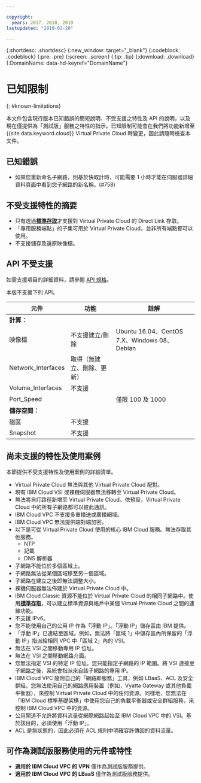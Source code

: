 ```yaml
---

copyright:
  years: 2017, 2018, 2019
lastupdated: "2019-02-20"

---
```


{:shortdesc: .shortdesc}
{:new_window: target="_blank"}
{:codeblock: .codeblock}
{:pre: .pre}
{:screen: .screen}
{:tip: .tip}
{:download: .download}
{:DomainName: data-hd-keyref="DomainName"}

# 已知限制
{: #known-limitations}

本文件包含現行版本已知錯誤的簡短說明、不受支援之特性及 API 的說明，以及現在僅提供為「測試版」服務之特性的指示。已知限制可能會在我們將功能新增至 {{site.data.keyword.cloud}} Virtual Private Cloud 時變更，因此請隨時檢查本文件。 

## 已知錯誤

* 如果您重新命名子網路，則基於快取計時，可能需要 1 小時才能在伺服器詳細資料頁面中看到您子網路的新名稱。(#758)

## 不受支援特性的摘要

* 只有透過[**標準存取**](/docs/infrastructure/vpc/classic-access.html)才支援對 Virtual Private Cloud 的 Direct Link 存取。
* 「專用服務端點」的子集可用於 Virtual Private Cloud，並非所有端點都可以使用。 
* 不支援儲存及還原映像檔。

## API 不受支援

如需支援項目的詳細資料，請參閱 [API 規格](https://{DomainName}/apidocs/rias)。

本版不支援下列 API。

| 元件 | 功能 | 註解 |
|------|------|--------|
| **計算：** |   |   |
| 映像檔 | 不支援建立/刪除 | Ubuntu 16.04、CentOS 7.X、Windows 08、Debian|
| Network_Interfaces | 取得（無建立、刪除、更新）| |
| Volume_Interfaces | 不支援 |   |
| Port_Speed | | 僅限 100 及 1000 |
| **儲存空間：** |   |   |
| 磁區 | 不支援 |   |
| Snapshot | 不支援 |  |

## 尚未支援的特性及使用案例

本節提供不受支援特性及使用案例的詳細清單。 

* Virtual Private Cloud 無法與其他 Virtual Private Cloud 配對。
* 現有 IBM Cloud VSI 或裸機伺服器無法移轉至 Virtual Private Cloud。
* 無法將自訂路徑新增至 Virtual Private Cloud。依預設，Virtual Private Cloud 中的所有子網路都可以彼此通訊。
* IBM Cloud VPC 不支援多重播送或廣播網域。
* IBM Cloud VPC 無法提供端對端加密。 
* 以下是可從 Virtual Private Cloud 使用的核心 IBM Cloud 服務。無法存取其他服務。 
  * NTP
  * 記載
  * DNS 解析器
* 子網路不能位於多個區域上。
* 子網路無法從某個區域移至另一個區域。
* 子網路在建立之後即無法調整大小。
* 裸機伺服器無法佈建於 Virtual Private Cloud 中。
* IBM Cloud Classic 資源不能位於 Virtual Private Cloud 的相同子網路中。使用[**標準存取**](/docs/infrastructure/vpc/classic-access.html)，可以建立標準資源與帳戶中某個 Virtual Private Cloud 之間的連線功能。
* 不支援 IPv6。
* 您不能使用自己的公用 IP 作為「浮動 IP」。「浮動 IP」儲存區由 IBM 提供。
* 「浮動 IP」已連結至區域。例如，無法將「區域 1」中儲存區內所保留的「浮動 IP」指派給相同 VPC 中「區域 2」內的 VSI。
* 無法在 VSI 之間移動專用 IP 位址。
* 無法在 VSI 之間移動網路介面。
* 您無法指定 VSI 的特定 IP 位址。您只能指定子網路的 IP 範圍。將 VSI 連接至子網路之後，系統會指派來自該子網路的專用 IP。
* IBM Cloud VPC 隨附自己的「網路即服務」工具，例如 LBaaS、ACL 及安全群組。您無法使用自己的網路應用裝置（例如，Vyatta Gateway 或其他負載平衡器），來控制 Virtual Private Cloud 中的任何資源。同樣地，您無法在「IBM Cloud 標準基礎架構」中使用您自己的負載平衡器或安全群組服務，來控制 IBM Cloud VPC 中的資源。
* 公用閘道不允許將資料流量從網際網路起始至 IBM Cloud VPC 中的 VSI。基於該目的，必須使用「浮動 IP」。
* ACL 是無狀態的，因此必須在 ACL 規則中明確容許傳回的資料流量。

## 可作為測試版服務使用的元件或特性

* **適用於 IBM Cloud VPC 的 VPN** 僅作為測試版服務提供。
* **適用於 IBM Cloud VPC 的 LBaaS** 僅作為測試版服務提供。
